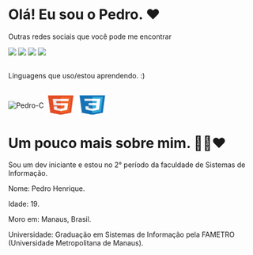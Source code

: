 <h1>Olá! Eu sou o Pedro. ❤ </h1>
<p>Outras redes sociais que você pode me encontrar</p>

<div>
  <a href="https://instagram.com/kaaworui" target="_blank"><img src="https://img.shields.io/badge/-Instagram-%23E4405F?style=for-the-badge&logo=instagram&logoColor=white" target="_blank"></a>
  <a href="https://discord.gg/siriushine" target="_blank"><img src="https://img.shields.io/badge/Discord-7289DA?style=for-the-badge&logo=discord&logoColor=white" target="_blank"></a> 
  <a href = "mailto:pecampossobrinho@gmail.com"><img src="https://img.shields.io/badge/-Gmail-%23333?style=for-the-badge&logo=gmail&logoColor=white" target="_blank"></a>
  <a href="https://www.linkedin.com/in/pedro-henrique-258490280" target="_blank"><img src="https://img.shields.io/badge/-LinkedIn-%230077B5?style=for-the-badge&logo=linkedin&logoColor=white" target="_blank"></a> 

  ##
  
<p>Línguagens que uso/estou aprendendo. :)</p>
<div style="display: inline_block"><br>
  <img align="center" alt="Pedro-C" height="40" width="60" src="https://cdn.jsdelivr.net/gh/devicons/devicon/icons/c/c-original.svg">
   <img align="center" alt="Pedro-HTML" height="40" width="60" src="https://raw.githubusercontent.com/devicons/devicon/master/icons/html5/html5-original.svg">
   <img align="center" alt="Pedro-CSS" height="40" width="60" src="https://raw.githubusercontent.com/devicons/devicon/master/icons/css3/css3-original.svg">
</div>
  
##

<h1>Um pouco mais sobre mim. 🧑🏽❤</h1>
<p>Sou um dev iniciante e estou no 2° período da faculdade de Sistemas de Informação.</p>

<p>Nome: Pedro Henrique.</p>
<p>Idade: 19.</p>
<p>Moro em: Manaus, Brasil.</p>
<p>Universidade: Graduação em Sistemas de Informação pela FAMETRO (Universidade Metropolitana de Manaus).</p>
